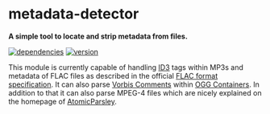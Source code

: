 # metadata-detector

**A simple tool to locate and strip metadata from files.**

[![dependencies](https://img.shields.io/david/chrisguttandin/metadata-detector.svg?style=flat-square)](https://github.com/chrisguttandin/metadata-detector/network/dependencies)
[![version](https://img.shields.io/npm/v/metadata-detector.svg?style=flat-square)](https://www.npmjs.com/package/metadata-detector)

This module is currently capable of handling [ID3](http://id3.org/Home) tags within MP3s and
metadata of FLAC files as described in the official
[FLAC format specification](http://xiph.org/flac/format.html). It can also parse
[Vorbis Comments](https://xiph.org/vorbis/doc/v-comment.html) within
[OGG Containers](https://xiph.org/ogg). In addition to that it can also parse MPEG-4 files which are
nicely explained on the homepage of [AtomicParsley](http://atomicparsley.sourceforge.net).
